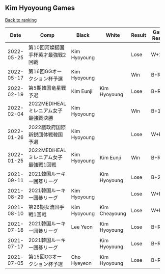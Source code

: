 ## Kim Hyoyoung Games

[Back to ranking](../../index.md)




| **Date** | **Comp** | **Black** | **White** | **Result** | **Game Result** | **Komi** | **Rating** | **Diff** | 
| --- | --- | --- | --- | --- | --- | --- | --- | --- |
| 2022-05-25 | 第10回河燦錫国手杯英才最強戦2回戦 | Kim Hyoyoung |  | Lose | W+1.5 | 6.5 | 2680 | -23 | 
| 2022-05-17 | 第16回GGオークション杯予選 | Kim Hyoyoung |  | Win | B+R | 6.5 | 2703 | 218 | 
| 2022-02-19 | 第5期韓国竜星戦予選 | Kim Eunji | Kim Hyoyoung | Lose | B+R | 6.5 | 2485 | -5 | 
| 2022-02-04 | 2022MEDIHEALミレニアム女子最強戦決勝 | Kim Hyoyoung |  | Win | B+13.5 | 6.5 | 2490 | 142 | 
| 2022-01-26 | 2022議政府国際新鋭団体戦韓国予選 | Kim Hyoyoung |  | Lose | W+R | 6.5 | 2348 | -38 | 
| 2022-01-25 | 2022MEDIHEALミレニアム女子最強戦1回戦 | Kim Hyoyoung | Kim Eunji | Win | B+R | 6.5 | 2386 | 52 | 
| 2021-09-11 | 2021韓国ルーキー囲碁リーグ |  | Kim Hyoyoung | Lose | B+2.5 | 6.5 | 2334 | -61 | 
| 2021-08-29 | 2021韓国ルーキー囲碁リーグ | Kim Hyoyoung |  | Lose | W+R | 6.5 | 2395 | 95 | 
| 2021-08-10 | 第26期女流国手戦1回戦 | Kim Hyoyoung | Kim Cheayoung | Lose | W+R | 6.5 | 2300 | -122 | 
| 2021-07-18 | 2021韓国ルーキー囲碁リーグ | Lee Yeon | Kim Hyoyoung | Lose | B+R | 6.5 | 2422 | -3 | 
| 2021-07-17 | 2021韓国ルーキー囲碁リーグ |  | Kim Hyoyoung | Lose | B+R | 6.5 | 2425 | -26 | 
| 2021-07-05 | 第15回GGオークション杯予選 | Cho Hyeyeon | Kim Hyoyoung | Lose | B+R | 6.5 | 2451 | missing |




